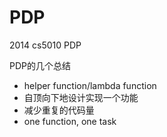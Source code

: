PDP
===

2014 cs5010 PDP

PDP的几个总结
- helper function/lambda function
- 自顶向下地设计实现一个功能
- 减少重复的代码量
- one function, one task
